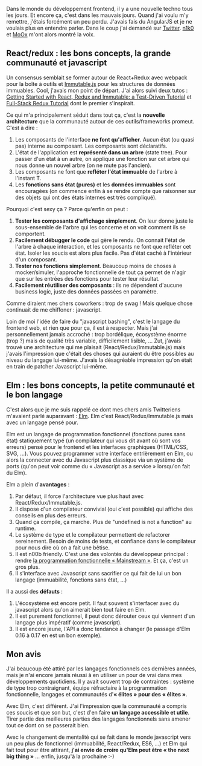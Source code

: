 <!-- 
.. title: Elm lang, le prochain react/redux/angularjs ?
.. slug: elm-lang-prochain-react-redux-angular
.. date: 2016-05-18 20:39:20 UTC+02:00
.. tags: functional programming, javascript, elm
.. category: 
.. link: 
.. description: 
.. type: text
-->

Dans le monde du développement frontend, il y a une nouvelle techno tous les jours. Et encore ça, c'est dans les mauvais jours. Quand j'ai voulu m'y remettre, j'étais forcément un peu perdu. J'avais fais du AngularJS et je ne voulais plus en entendre parler. Dans le coup j'ai demandé sur [Twitter](https://twitter.com/vjousse/status/716893840163082240). [n1k0](https://twitter.com/n1k0) et [MoOx](https://twitter.com/MoOx) m'ont alors montré la voix.<!-- TEASER_END -->

## React/redux : les bons concepts, la grande communauté et javascript

Un consensus semblait se former autour de React+Redux avec webpack pour la boîte à outils et [Immutable.js]() pour les structures de données immuables. Cool, j'avais mon point de départ. J'ai alors suivi deux tutos : [Getting Started with React, Redux and Immutable: a Test-Driven Tutorial](http://www.theodo.fr/blog/2016/03/getting-started-with-react-redux-and-immutable-a-test-driven-tutorial-part-1/) et [Full-Stack Redux Tutorial](http://teropa.info/blog/2015/09/10/full-stack-redux-tutorial.html) dont le premier s'inspirait.

Ce qui m'a principalement séduit dans tout ça, c'est la __nouvelle architecture__ que la communauté autour de ces outils/frameworks promeut. C'est à dire :

1. Les composants de l'interface __ne font qu'afficher__. Aucun état (ou quasi pas) interne au composant. Les composants sont déclaratifs.
2. L'état de l'application est __représenté dans un arbre__ (state tree). Pour passer d'un état à un autre, on applique une fonction sur cet arbre qui nous donne un nouvel arbre (on ne mute pas l'ancien).
3. Les composants ne font que __refléter l'état immuable__ de l'arbre à l'instant T.
4. Les __fonctions sans état (pures)__ et les __données immuables__ sont encouragées (on commence enfin à se rendre compte que raisonner sur des objets qui ont des états internes est très compliqué).

Pourquoi c'est sexy ça ? Parce qu'enfin on peut :

1. __Tester les composants d'affichage simplement__. On leur donne juste le sous-ensemble de l'arbre qui les concerne et on voit comment ils se comportent.
2. __Facilement débugger le code__ qui gère le rendu. On connait l'état de l'arbre à chaque interaction, et les composants ne font que refléter cet état. Isoler les soucis est alors plus facile. Pas d'état caché à l'intérieur d'un composant.
3. __Tester nos fonctions simplement__. Beaucoup moins de choses à mocker/simuler, l'approche fonctionnelle de tout ça permet de n'agir que sur les entrées des fonctions pour tester leur résultat.
4. __Facilement réutiliser des composants__ : ils ne dépendent d'aucune business logic, juste des données passées en paramètre.

Comme diraient mes chers coworkers : trop de swag ! Mais quelque chose continuait de me chiffoner : javascript.

Loin de moi l'idée de faire du "javascript bashing", c'est le langage du frontend web, et rien que pour ça, il est à respecter. Mais j'ai personnellement jamais accroché : trop bordélique, écosystème énorme (trop ?) mais de qualité très variable, difficilement lisible, …
Zut, j'avais trouvé une architecture qui me plaisait (React/Redux/Immutable.js) mais j'avais l'impression que c'était des choses qui auraient du être possibles au niveau du langage lui-même. J'avais la désagréable impression qu'on était en train de patcher Javascript lui-même.

## Elm : les bons concepts, la petite communauté et le bon langage

C'est alors que je me suis rappelé ce dont mes chers amis Twitteriens m'avaient parlé auparavant : [Elm](http://elm-lang.org/). Elm c'est React/Redux/Immutable.js mais avec un langage pensé pour.

Elm est un langage de programmation fonctionnel (fonctions pures sans état) statiquement typé (un compilateur qui vous dit avant où sont vos erreurs) pensé pour le frontend et les interfaces graphiques (HTML/CSS, SVG, …). Vous pouvez programmer votre interface entrièrement en Elm, ou alors la connecter avec du Javascript plus classique via un système de ports (qu'on peut voir comme du « Javascript as a service » lorsqu'on fait du Elm).

Elm a plein d'__avantages__ :

1. Par défaut, il force l'architecture vue plus haut avec React/Redux/Immutable.js.
2. Il dispose d'un compilateur convivial (oui c'est possible) qui affiche des conseils en plus des erreurs.
3. Quand ça compile, ça marche. Plus de "undefined is not a function" au runtime.
4. Le système de type et le compilateur permettent de refactorer sereinement. Besoin de moins de tests, et confiance dans le compilateur pour nous dire où on a fait une bêtise.
5. Il est n00b friendly. C'est une des volontés du développeur principal : rendre [la programmation fonctionnelle « Mainstream »](http://www.elmbark.com/2016/03/16/mainstream-elm-user-focused-design). Et ça, c'est un gros plus.
6. Il s'interface avec Javascript sans sacrifier ce qui fait de lui un bon langage (immuabilité, fonctions sans état, …)

Il a aussi des __défauts__ :

1. L'écosystème est encore petit. Il faut souvent s'interfacer avec du javascript alors qu'on aimerait bien tout faire en Elm.
2. Il est purement fonctionnel, il peut donc dérouter ceux qui viennent d'un langage plus impératif (comme javascript).
3. Il est encore jeune, l'API a donc tendance à changer (le passage d'Elm 0.16 à 0.17 en est un bon exemple).

## Mon avis

J'ai beaucoup été attiré par les langages fonctionnels ces dernières années, mais je n'ai encore jamais réussi à en utiliser un pour de vrai dans mes développements quotidiens. Il y avait souvent trop de contraintes : système de type trop contraignant, équipe réfractaire à la programmation fonctionnelle, langages et communautés d'__« élites » pour des « élites »__.

Avec Elm, c'est différent. J'ai l'impression que la communauté a compris ces soucis et que son but, c'est d'en faire __un langage accessible et utile__. Tirer partie des meilleures parties des langages fonctionnels sans amener tout ce dont on se passerait bien.

Avec le changement de mentalité qui se fait dans le monde javascript vers un peu plus de fonctionnel (immuabilité, React/Redux, ES6, …) et Elm qui fait tout pour être attirant, __j'ai envie de croire qu'Elm peut être « the next big thing »__ … enfin, jusqu'à la prochaine :-)
